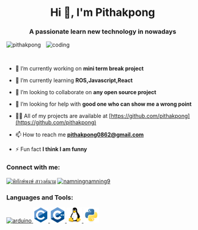 <h1 align="center">Hi 👋, I'm Pithakpong</h1>
<h3 align="center">A passionate learn new technology in nowadays</h3>
<img align="right" alt="coding" width="400" arc="https://magiccopy.xyz/assets/images/hadder.gif">
<p align="left"> <img src="https://komarev.com/ghpvc/?username=pithakpong&label=Profile%20views&color=0e75b6&style=flat" alt="pithakpong" /> </p>

<p align="left"> <a href="https://twitter.com/" target="blank"><img src="https://img.shields.io/twitter/follow/?logo=twitter&style=for-the-badge" alt="" /></a> </p>

- 🔭 I’m currently working on **mini term break project**

- 🌱 I’m currently learning **ROS,Javascript,React**

- 👯 I’m looking to collaborate on **any open source project**

- 🤝 I’m looking for help with **good one who can show me a wrong point**

- 👨‍💻 All of my projects are available at [https://github.com/pithakpong](https://github.com/pithakpong)

- 📫 How to reach me **pithakpong0862@gmail.com**

- ⚡ Fun fact **I think I am funny**

<h3 align="left">Connect with me:</h3>
<p align="left">
<a href="https://web.facebook.com/profile.php?id=100011026087998" target="blank"><img align="center" src="https://raw.githubusercontent.com/rahuldkjain/github-profile-readme-generator/master/src/images/icons/Social/facebook.svg" alt="พิทักษ์พงษ์ สาวงศ์นาม" height="30" width="40" /></a>
<a href="https://www.instagram.com/namningnamning9/" target="blank"><img align="center" src="https://raw.githubusercontent.com/rahuldkjain/github-profile-readme-generator/master/src/images/icons/Social/instagram.svg" alt="namningnamning9" height="30" width="40" /></a>
</p>

<h3 align="left">Languages and Tools:</h3>
<p align="left"> <a href="https://www.arduino.cc/" target="_blank" rel="noreferrer"> <img src="https://cdn.worldvectorlogo.com/logos/arduino-1.svg" alt="arduino" width="40" height="40"/> </a> <a href="https://www.cprogramming.com/" target="_blank" rel="noreferrer"> <img src="https://raw.githubusercontent.com/devicons/devicon/master/icons/c/c-original.svg" alt="c" width="40" height="40"/> </a> <a href="https://www.w3schools.com/cpp/" target="_blank" rel="noreferrer"> <img src="https://raw.githubusercontent.com/devicons/devicon/master/icons/cplusplus/cplusplus-original.svg" alt="cplusplus" width="40" height="40"/> </a> <a href="https://www.linux.org/" target="_blank" rel="noreferrer"> <img src="https://raw.githubusercontent.com/devicons/devicon/master/icons/linux/linux-original.svg" alt="linux" width="40" height="40"/> </a> <a href="https://www.python.org" target="_blank" rel="noreferrer"> <img src="https://raw.githubusercontent.com/devicons/devicon/master/icons/python/python-original.svg" alt="python" width="40" height="40"/> </a> </p>

